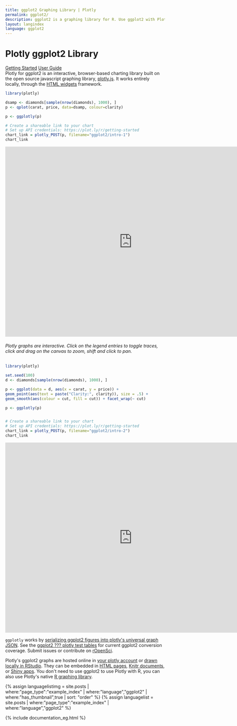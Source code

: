 ```yaml
---
title: ggplot2 Graphing Library | Plotly
permalink: ggplot2/
description: ggplot2 is a graphing library for R. Use ggplot2 with Plotly to create interactive, online ggplot2 charts with D3.js.
layout: langindex
language: ggplot2
---
```


<h1 class="centered">Plotly ggplot2 Library</h1>
<div class="row centered btnrow">
  <a href="/ggplot2/getting-started/" class="button no_underline">Getting Started</a>
  <a href="/ggplot2/user-guide/" class="button no_underline">User Guide</a>
</div>

<div>Plotly for ggplot2 is an interactive, browser-based charting library built on the open source javascript graphing library,
<a href="https://plot.ly/javascript" target="_blank">plotly.js</a>. It works entirely locally, through the <a href="http://www.htmlwidgets.org/" target="_blank">HTML widgets</a> framework.
</div>







```r
library(plotly)

dsamp <- diamonds[sample(nrow(diamonds), 1000), ]
p <- qplot(carat, price, data=dsamp, colour=clarity)

p <- ggplotly(p)

# Create a shareable link to your chart
# Set up API credentials: https://plot.ly/r/getting-started
chart_link = plotly_POST(p, filename="ggplot2/intro-1")
chart_link
```

<iframe src="https://plot.ly/~RPlotBot/4257.embed" width="800" height="600" id="igraph" scrolling="no" seamless="seamless" frameBorder="0"> </iframe>

<h6>Plotly graphs are interactive. Click on the legend entries to toggle traces, click and drag on the canvas to zoom, shift and click to pan.</h6>


```r
library(plotly)

set.seed(100)
d <- diamonds[sample(nrow(diamonds), 1000), ]

p <- ggplot(data = d, aes(x = carat, y = price)) +
geom_point(aes(text = paste("Clarity:", clarity)), size = .5) +
geom_smooth(aes(colour = cut, fill = cut)) + facet_wrap(~ cut)

p <- ggplotly(p)


# Create a shareable link to your chart
# Set up API credentials: https://plot.ly/r/getting-started
chart_link = plotly_POST(p, filename="ggplot2/intro-2")
chart_link
```

<iframe src="https://plot.ly/~RPlotBot/4259.embed" width="800" height="600" id="igraph" scrolling="no" seamless="seamless" frameBorder="0"> </iframe>

<div>
<p>
<code>ggplotly</code> works by <a href="https://plot.ly/ggplot2/user-guide">serializing ggplot2 figures into plotly's universal graph JSON</a>. See the <a href="http://ropensci.github.io/plotly/ggplot2/">ggplot2 ??? plotly test tables</a> for current ggplot2 conversion coverage. Submit issues or contribute on <a href="https://github.com/ropensci/plotly/issues">rOpenSci</a>.
</p></div>

<div>
<p>
Plotly's ggplot2 graphs are hosted online in <a href="https://plot.ly/plans">your plotly account</a> or <a href="https://plot.ly/r/offline">drawn locally in RStudio</a>. They can be embedded in <a href="https://plot.ly/r/dashboards">HTML pages</a>, <a href="https://plot.ly/r/knitr">Knitr documents</a>, or <a href="https://plot.ly/r/shiny-tutorial">Shiny apps</a>. You don't need to use ggplot2 to use Plotly with R, you can also use Plotly's native <a href="https://plot.ly/r/">R graphing library</a>.
</p>
</div>

{% assign languagelistimg = site.posts | where:"page_type":"example_index" | where:"language","ggplot2"  | where:"has_thumbnail",true | sort: "order"  %}
{% assign languagelist = site.posts | where:"page_type":"example_index" | where:"language","ggplot2" %}

{% include documentation_eg.html %}
